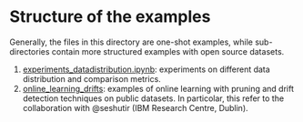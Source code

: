 # Structure of the examples

Generally, the files in this directory are one-shot examples, while sub-directories contain more structured examples with open source datasets.

1. [experiments_datadistribution.ipynb](./experiments_datadistribution.ipynb): experiments on different data distribution and comparison metrics.
1. [online_learning_drifts](./online_learning_drifts/): examples of online learning with pruning and drift detection techniques on public datasets. In particolar, this refer to the collaboration with @seshutir (IBM Research Centre, Dublin).
